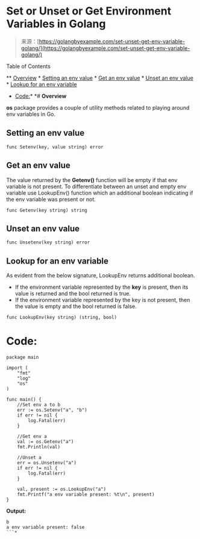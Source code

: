 <!--yml
category: 未分类
date: 2024-10-13 06:09:29
-->

# Set or Unset or Get Environment Variables in Golang

> 来源：[https://golangbyexample.com/set-unset-get-env-variable-golang/](https://golangbyexample.com/set-unset-get-env-variable-golang/)

Table of Contents

 **   [Overview](#Overview "Overview")
    *   [Setting an env value](#Setting_an_env_value "Setting an env value")
    *   [Get an env value](#Get_an_env_value "Get an env value")
    *   [Unset an env value](#Unset_an_env_value "Unset an env value")
    *   [Lookup for an env variable](#Lookup_for_an_env_variable "Lookup for an env variable")
*   [Code:](#Code "Code:")*  *# **Overview**

**os** package provides a couple of utility methods related to playing around env variables in Go.

## Setting an env value

```
func Setenv(key, value string) error
```

## Get an env value

The value returned by the **Getenv()** function will be empty if that env variable is not present. To differentiate between an unset and empty env variable use LookupEnv() function which an additional boolean indicating if the env variable was present or not.

```
func Getenv(key string) string
```

## Unset an env value

```
func Unsetenv(key string) error 
```

## Lookup for an env variable

As evident from the below signature, LookupEnv returns additional boolean.

*   If the environment variable represented by the **key** is present, then its value is returned and the bool returned is true.
*   If the environment variable represented by the key is not present, then the value is empty and the bool returned is false.

```
func LookupEnv(key string) (string, bool)
```

# **Code:**

```
package main

import (
    "fmt"
    "log"
    "os"
)

func main() {
    //Set env a to b
    err := os.Setenv("a", "b")
    if err != nil {
        log.Fatal(err)
    }

    //Get env a
    val := os.Getenv("a")
    fmt.Println(val)

    //Unset a
    err = os.Unsetenv("a")
    if err != nil {
        log.Fatal(err)
    }

    val, present := os.LookupEnv("a")
    fmt.Printf("a env variable present: %t\n", present)
}
```

**Output:**

```
b
a env variable present: false
```*